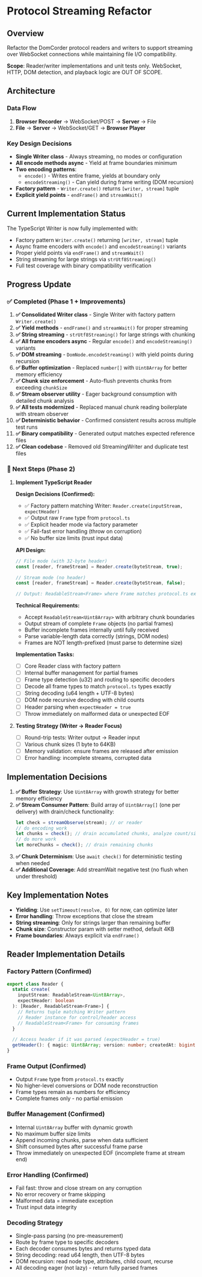 # Protocol Streaming Refactor

## Overview

Refactor the DomCorder protocol readers and writers to support streaming over WebSocket connections while maintaining file I/O compatibility.

**Scope**: Reader/writer implementations and unit tests only. WebSocket, HTTP, DOM detection, and playback logic are OUT OF SCOPE.

## Architecture

### Data Flow

1. **Browser Recorder** → WebSocket/POST → **Server** → File
2. **File** → **Server** → WebSocket/GET → **Browser Player**

### Key Design Decisions

- **Single Writer class** - Always streaming, no modes or configuration
- **All encode methods async** - Yield at frame boundaries minimum
- **Two encoding patterns**:
  - `encode()` - Writes entire frame, yields at boundary only
  - `encodeStreaming()` - Can yield during frame writing (DOM recursion)
- **Factory pattern** - `Writer.create()` returns `[writer, stream]` tuple
- **Explicit yield points** - `endFrame()` and `streamWait()`

## Current Implementation Status

The TypeScript Writer is now fully implemented with:

- Factory pattern `Writer.create()` returning `[writer, stream]` tuple
- Async frame encoders with `encode()` and `encodeStreaming()` variants
- Proper yield points via `endFrame()` and `streamWait()`
- String streaming for large strings via `strUtf8Streaming()`
- Full test coverage with binary compatibility verification

## Progress Update

### ✅ Completed (Phase 1 + Improvements)

1. **✅ Consolidated Writer class** - Single Writer with factory pattern `Writer.create()`
2. **✅ Yield methods** - `endFrame()` and `streamWait()` for proper streaming
3. **✅ String streaming** - `strUtf8Streaming()` for large strings with chunking
4. **✅ All frame encoders async** - Regular `encode()` and `encodeStreaming()` variants
5. **✅ DOM streaming** - `DomNode.encodeStreaming()` with yield points during recursion
6. **✅ Buffer optimization** - Replaced `number[]` with `Uint8Array` for better memory efficiency
7. **✅ Chunk size enforcement** - Auto-flush prevents chunks from exceeding `chunkSize`
8. **✅ Stream observer utility** - Eager background consumption with detailed chunk analysis
9. **✅ All tests modernized** - Replaced manual chunk reading boilerplate with stream observer
10. **✅ Deterministic behavior** - Confirmed consistent results across multiple test runs
11. **✅ Binary compatibility** - Generated output matches expected reference files
12. **✅ Clean codebase** - Removed old StreamingWriter and duplicate test files

### 🔄 Next Steps (Phase 2)

1. **Implement TypeScript Reader**

   **Design Decisions (Confirmed):**

   - ✅ Factory pattern matching Writer: `Reader.create(inputStream, expectHeader)`
   - ✅ Output raw `Frame` type from `protocol.ts`
   - ✅ Explicit header mode via factory parameter
   - ✅ Fail-fast error handling (throw on corruption)
   - ✅ No buffer size limits (trust input data)

   **API Design:**

   ```typescript
   // File mode (with 32-byte header)
   const [reader, frameStream] = Reader.create(byteStream, true);

   // Stream mode (no header)
   const [reader, frameStream] = Reader.create(byteStream, false);

   // Output: ReadableStream<Frame> where Frame matches protocol.ts exactly
   ```

   **Technical Requirements:**

   - Accept `ReadableStream<Uint8Array>` with arbitrary chunk boundaries
   - Output stream of complete `Frame` objects (no partial frames)
   - Buffer incomplete frames internally until fully received
   - Parse variable-length data correctly (strings, DOM nodes)
   - Frames are NOT length-prefixed (must parse to determine size)

   **Implementation Tasks:**

   - [ ] Core Reader class with factory pattern
   - [ ] Internal buffer management for partial frames
   - [ ] Frame type detection (u32) and routing to specific decoders
   - [ ] Decode all frame types to match `protocol.ts` types exactly
   - [ ] String decoding (u64 length + UTF-8 bytes)
   - [ ] DOM node recursive decoding with child counts
   - [ ] Header parsing when `expectHeader = true`
   - [ ] Throw immediately on malformed data or unexpected EOF

2. **Testing Strategy (Writer → Reader Focus)**
   - [ ] Round-trip tests: Writer output → Reader input
   - [ ] Various chunk sizes (1 byte to 64KB)
   - [ ] Memory validation: ensure frames are released after emission
   - [ ] Error handling: incomplete streams, corrupted data

## Implementation Decisions

1. **✅ Buffer Strategy**: Use `Uint8Array` with growth strategy for better memory efficiency
2. **✅ Stream Consumer Pattern**: Build array of `Uint8Array[]` (one per delivery) with drain/check functionality:
   ```typescript
   let check = streamObserve(stream); // or reader
   // do encoding work
   let chunks = check(); // drain accumulated chunks, analyze count/size
   // do more work
   let moreChunks = check(); // drain remaining chunks
   ```
3. **✅ Chunk Determinism**: Use `await check()` for deterministic testing when needed
4. **✅ Additional Coverage**: Add streamWait negative test (no flush when under threshold)

## Key Implementation Notes

- **Yielding**: Use `setTimeout(resolve, 0)` for now, can optimize later
- **Error handling**: Throw exceptions that close the stream
- **String streaming**: Only for strings larger than remaining buffer
- **Chunk size**: Constructor param with setter method, default 4KB
- **Frame boundaries**: Always explicit via `endFrame()`

## Reader Implementation Details

### Factory Pattern (Confirmed)

```typescript
export class Reader {
  static create(
    inputStream: ReadableStream<Uint8Array>,
    expectHeader: boolean
  ): [Reader, ReadableStream<Frame>] {
    // Returns tuple matching Writer pattern
    // Reader instance for control/header access
    // ReadableStream<Frame> for consuming frames
  }

  // Access header if it was parsed (expectHeader = true)
  getHeader(): { magic: Uint8Array; version: number; createdAt: bigint } | null;
}
```

### Frame Output (Confirmed)

- Output `Frame` type from `protocol.ts` exactly
- No higher-level conversions or DOM node reconstruction
- Frame types remain as numbers for efficiency
- Complete frames only - no partial emission

### Buffer Management (Confirmed)

- Internal `Uint8Array` buffer with dynamic growth
- No maximum buffer size limits
- Append incoming chunks, parse when data sufficient
- Shift consumed bytes after successful frame parse
- Throw immediately on unexpected EOF (incomplete frame at stream end)

### Error Handling (Confirmed)

- Fail fast: throw and close stream on any corruption
- No error recovery or frame skipping
- Malformed data = immediate exception
- Trust input data integrity

### Decoding Strategy

- Single-pass parsing (no pre-measurement)
- Route by frame type to specific decoders
- Each decoder consumes bytes and returns typed data
- String decoding: read u64 length, then UTF-8 bytes
- DOM recursion: read node type, attributes, child count, recurse
- All decoding eager (not lazy) - return fully parsed frames

